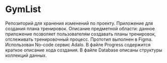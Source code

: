 # GymList
Репозиторий для хранения изменений по проекту.
Приложение для создания плана тренировок.
Описание предметной области: данное приложение позволяет пользователям создавать планы тренировок, отслеживать тренировочный процесс.
Прототип выполнен в Figma. 
Использован No-code сервис Adalo.
В файле Progress содержится краткое описание хода создания.
В файле Database описаны структуры коллекций данных.
